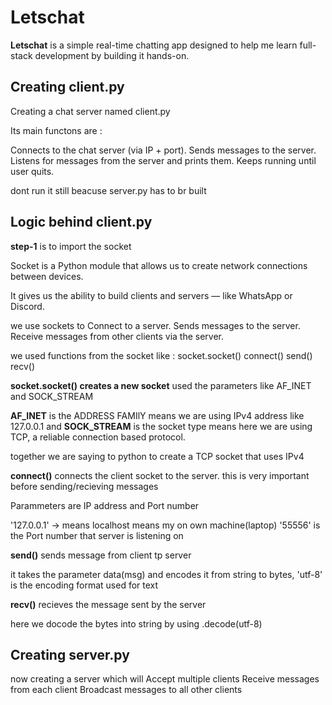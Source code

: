 # Letschat 

**Letschat** is a simple real-time chatting app designed to help me learn full-stack development by building it hands-on.

## Creating client.py

Creating a chat server named client.py

Its main functons are :

Connects to the chat server (via IP + port).
Sends messages to the server.
Listens for messages from the server and prints them.
Keeps running until user quits.

dont run it still beacuse server.py has to br built

## Logic behind client.py

**step-1** is to import the socket

Socket is a Python module that allows us to create network connections between devices.

It gives us the ability to build clients and servers — like WhatsApp or Discord.

we use sockets to 
Connect to a server.
Sends messages to the server.
Receive messages from other clients via the server.

we used functions from the socket like :
socket.socket()
connect()
send()
recv()

**socket.socket() creates a new socket** 
used the parameters like AF_INET and SOCK_STREAM

**AF_INET** is the ADDRESS FAMIlY means we are using IPv4  address like 127.0.0.1 and **SOCK_STREAM** is the socket type means here we are using TCP, a reliable connection based protocol. 

together we are saying to python to create a TCP socket that uses IPv4

**connect()** connects the client socket to the server. this is very important before sending/recieving messages 

Parammeters are IP address and Port number 

'127.0.0.1' → means localhost means my on own machine(laptop)
'55556' is the Port number that server is listening on

**send()** sends message from client tp server

it takes the parameter data(msg) and encodes it from string to bytes, 'utf-8' is the encoding format used for text

**recv()** recieves the message sent by the server 

here we docode the bytes into string by using .decode(utf-8)

## Creating server.py

now creating a server which will 
Accept multiple clients
Receive messages from each client
Broadcast messages to all other clients

